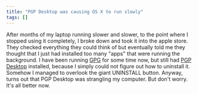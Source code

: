 ```yaml
---
title: "PGP Desktop was causing OS X to run slowly"
tags: []
---
```


After months of my laptop running slower and slower, to the point where
I stopped using it completely, I broke down and took it into the apple store.
They checked everything they could think of but eventually told me they thought
that I just had installed too many "apps" that were running the background.
I have been running [GPG](http://gnupg.org/) for some time now, but still had
[PGP Desktop](http://www.pgp.com/) installed, because I simply could not figure
out how to uninstall it. Somehow I managed to overlook the giant UNINSTALL
button. Anyway, turns out that PGP Desktop was strangling my computer. But
don't worry. It's all better now.
